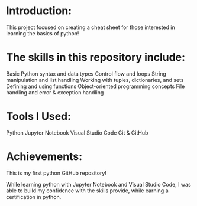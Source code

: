 # Introduction: 
This project focused on creating a cheat sheet for those interested in learning the basics of python!

# The skills in this repository include:
Basic Python syntax and data types
Control flow and loops
String manipulation and list handling
Working with tuples, dictionaries, and sets
Defining and using functions
Object-oriented programming concepts
File handling and error & exception handling

# Tools I Used:
Python
Jupyter Notebook
Visual Studio Code
Git & GitHub

# Achievements:
This is my first python GitHub repository!

While learning python with Jupyter Notebook and Visual Studio Code, I was able to build my confidence with the skills provide, while earning a certification in python.
